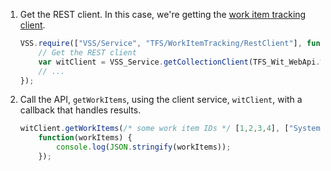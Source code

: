 1. Get the REST client. In this case, we're getting the [work item tracking client](https://visualstudio.microsoft.com/en-us/docs/integrate/extensions/reference/client/api/tfs/workitemtracking/restclient/workitemtrackinghttpclient2_2).

	``` javascript
    VSS.require(["VSS/Service", "TFS/WorkItemTracking/RestClient"], function (VSS_Service, TFS_Wit_WebApi) {
        // Get the REST client
        var witClient = VSS_Service.getCollectionClient(TFS_Wit_WebApi.WorkItemTrackingHttpClient);
        // ...
    });
	```

1. Call the API, ```getWorkItems```, using the client service, ```witClient```, with a callback that handles results.

	``` javascript
    witClient.getWorkItems(/* some work item IDs */ [1,2,3,4], ["System.Title"]).then(
        function(workItems) {
	    	console.log(JSON.stringify(workItems));
        });
	```
